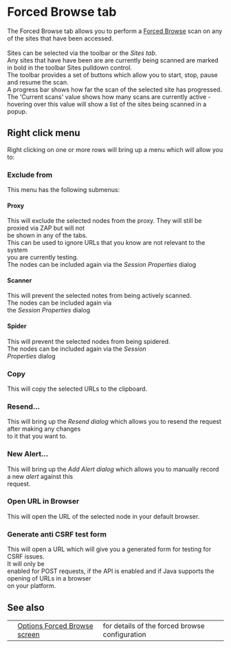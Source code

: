# Forced Browse tab
The Forced Browse tab allows you to perform a [Forced Browse](HelpAddonsBruteforceConcepts) scan on any of the sites that have been accessed. <br><br>Sites can be selected via the toolbar or the <i>Sites tab</i>. <br>Any sites that have have been are are currently being scanned are marked in bold in the toolbar Sites pulldown control. <br>The toolbar provides a set of buttons which allow you to start, stop, pause and resume the scan. <br>A progress bar shows how far the scan of the selected site has progressed. <br>The 'Current scans' value shows how many scans are currently active - hovering over this value will show a list of the sites being scanned in a popup.<br>
<h2>Right click menu</h2>
Right clicking on one or more rows will bring up a menu which will allow you to:<br>
<h3>Exclude from</h3>
This menu has the following submenus:<br>
<h4>Proxy</h4>
This will exclude the selected nodes from the proxy. They will still be proxied via ZAP but will not<br>
be shown in any of the tabs. <br>This can be used to ignore URLs that you know are not relevant to the system<br>
you are currently testing. <br>The nodes can be included again via the <i>Session Properties</i> dialog<br>
<h4>Scanner</h4>
This will prevent the selected notes from being actively scanned. <br>The nodes can be included again via<br>
the <i>Session Properties</i> dialog<br>
<h4>Spider</h4>
This will prevent the selected nodes from being spidered. <br>The nodes can be included again via the <i>Session<br>
Properties</i> dialog<br>
<h3>Copy</h3>
This will copy the selected URLs to the clipboard.<br>
<h3>Resend...</h3>
This will bring up the <i>Resend dialog</i> which allows you to resend the request after making any changes<br>
to it that you want to.<br>
<h3>New Alert...</h3>
This will bring up the <i>Add Alert dialog</i> which allows you to manually record a new <i>alert</i> against this<br>
request.<br>
<h3>Open URL in Browser</h3>
This will open the URL of the selected node in your default browser.<br>
<h3>Generate anti CSRF test form</h3>
This will open a URL which will give you a generated form for testing for CSRF issues. <br>It will only be<br>
enabled for POST requests, if the API is enabled and if Java supports the opening of URLs in a browser<br>
on your platform.<br>
<h2>See also</h2>
<table>
<tr><td></td><td><a href='HelpAddonsBruteforceOptions'>Options Forced Browse screen</a></td><td>for details of the forced browse configuration</td></tr>
</table>